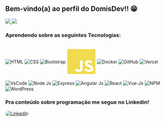 ## Bem-vindo(a) ao perfil do DomisDev!! 😁

<a href="https://github.com/Domisnnet">
  <img height="180em" src="https://github-readme-stats.vercel.app/api?username=Domisnnet&show_icons=true&theme=tokyonight&include_all_commits=true&count_private=true"/>
  <img height="180em" src="https://github-readme-stats.vercel.app/api/top-langs/?username=Domisnnet&layout=compact&langs_count=6&theme=tokyonight"/>
</a>

### Aprendendo sobre as seguintes Tecnologias: ###

<div style="display: inline-block;"><br>
  <img align="center" alt="HTML" height="80" width="90" src="https://cdn.jsdelivr.net/gh/devicons/devicon@latest/icons/html5/html5-plain-wordmark.svg"/>
  <img align="center" alt="CSS" height="80" width="90" src="https://cdn.jsdelivr.net/gh/devicons/devicon@latest/icons/css3/css3-plain-wordmark.svg"/>
  <img align="center" alt="Bootstrap" height="80" width="90" src="https://cdn.jsdelivr.net/gh/devicons/devicon@latest/icons/bootstrap/bootstrap-original-wordmark.svg"/>
  <img align="center" alt="JavaScript" height="80" width="90" src="https://raw.githubusercontent.com/devicons/devicon/master/icons/javascript/javascript-plain.svg">
  <img align="center" alt="Docker" height="80" width="90" src="https://cdn.jsdelivr.net/gh/devicons/devicon@latest/icons/docker/docker-original-wordmark.svg"/>
  <picture>
    <source 
      media="(prefers-color-scheme: dark)"
      srcset="https://cdn.jsdelivr.net/gh/devicons/devicon@latest/icons/github/github-original-wordmark.svg"
      style="filter: invert(1);">
    <img 
      align="center" 
      alt="GitHub" 
      height="80" 
      width="90" 
      src="https://cdn.jsdelivr.net/gh/devicons/devicon@latest/icons/github/github-original-wordmark.svg">
  </picture> 
  <img align="center" alt="Vercel" height="80" width="90" src="https://cdn.jsdelivr.net/gh/devicons/devicon@latest/icons/vercel/vercel-original-wordmark.svg"/>
</div >

<div style="display: inline-block;"><br>
    <img align="center" alt="VsCode" height="80" width="90" src="https://cdn.jsdelivr.net/gh/devicons/devicon@latest/icons/vscode/vscode-plain-wordmark.svg"/>
    <img align="center" alt="Node Js" height="80" width="90" src="https://cdn.jsdelivr.net/gh/devicons/devicon@latest/icons/nodejs/nodejs-original-wordmark.svg"/>
    <img align="center" alt="Express" height="80" width="90" src="https://cdn.jsdelivr.net/gh/devicons/devicon@latest/icons/express/express-original-wordmark.svg"/>
    <img align="center" alt="Angular Js" height="80" width="90" src="https://cdn.jsdelivr.net/gh/devicons/devicon@latest/icons/angularjs/angularjs-plain-wordmark.svg"/>
    <img align="center" alt="React" height="80" width="90" src="https://cdn.jsdelivr.net/gh/devicons/devicon@latest/icons/react/react-original-wordmark.svg"/>
    <img align="center" alt="Vue-Js" height="80" width="90" src="https://cdn.jsdelivr.net/gh/devicons/devicon@latest/icons/vuejs/vuejs-original-wordmark.svg"/> 
    <img align="center" alt="NPM" height="80" width="90" src="https://cdn.jsdelivr.net/gh/devicons/devicon@latest/icons/npm/npm-original-wordmark.svg" />
    <img align="center" alt="WordPress" height="80" width="90" src="https://cdn.jsdelivr.net/gh/devicons/devicon@latest/icons/wordpress/wordpress-plain-wordmark.svg"/>
</div>

<br>

### Pra conteúdo sobre programação me segue no Linkedin!

<div> 
  <a href="https://www.linkedin.com/in/dominique-marcelino-gon%C3%A7alves-09b871331/" target="_blank">
    <img style="border-radius: 10px; src="https://img.shields.io/badge/-LinkedIn-%230077B5?style=for-the-badge&logo=linkedin&logoColor=white" alt="LinkedIn">
  </a>
</div>
